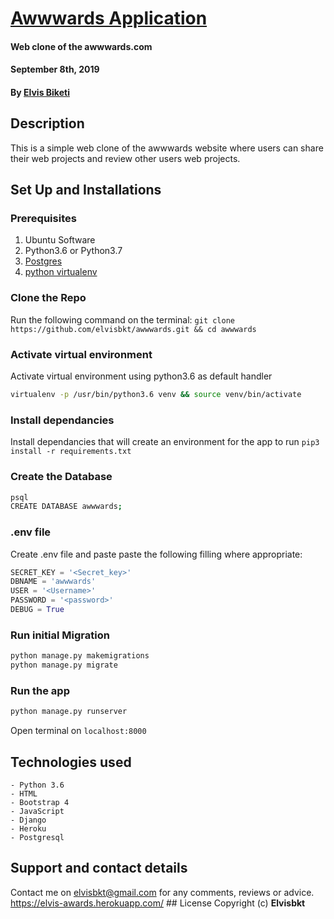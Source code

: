 # [Awwwards Application](https://Instaclone-application.herokuapp.com/)
#### Web clone of the awwwards.com
#### September 8th, 2019
#### By **[Elvis Biketi](https://github.com/elvisbkt)**

## Description
This is a simple web clone of the awwwards website where users can share their web projects
and review other users web projects.


## Set Up and Installations

### Prerequisites
1. Ubuntu Software
2. Python3.6 or Python3.7
3. [Postgres](https://www.postgresql.org/download/)
4. [python virtualenv](https://gist.github.com/Geoyi/d9fab4f609e9f75941946be45000632b)

### Clone the Repo
Run the following command on the terminal:
`git clone https://github.com/elvisbkt/awwwards.git && cd awwwards`

### Activate virtual environment
Activate virtual environment using python3.6 as default handler
```bash
virtualenv -p /usr/bin/python3.6 venv && source venv/bin/activate
```

### Install dependancies
Install dependancies that will create an environment for the app to run
`pip3 install -r requirements.txt`

### Create the Database
```bash
psql
CREATE DATABASE awwwards;
```
### .env file
Create .env file and paste paste the following filling where appropriate:
```python
SECRET_KEY = '<Secret_key>'
DBNAME = 'awwwards'
USER = '<Username>'
PASSWORD = '<password>'
DEBUG = True

```
### Run initial Migration
```bash
python manage.py makemigrations
python manage.py migrate
```

### Run the app
```bash
python manage.py runserver
```
Open terminal on `localhost:8000`


## Technologies used
    - Python 3.6
    - HTML
    - Bootstrap 4
    - JavaScript
    - Django
    - Heroku
    - Postgresql

## Support and contact details
Contact me on elvisbkt@gmail.com for any comments, reviews or advice.
https://elvis-awards.herokuapp.com/ ## License
Copyright (c) **Elvisbkt**

